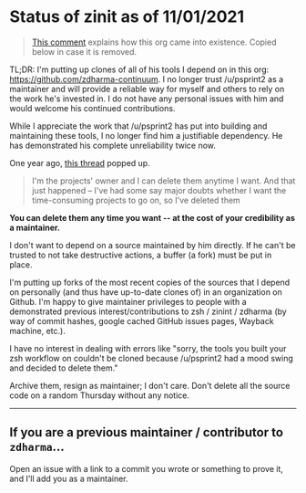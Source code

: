 # Status of zinit as of 11/01/2021

> [This comment](https://www.reddit.com/r/zsh/comments/qinb6j/httpsgithubcomzdharma_has_suddenly_disappeared_i/hil4oww/)
> explains how this org came into existence. Copied below in case it is
> removed.

TL;DR: I'm putting up clones of all of his tools I depend on in this org:
https://github.com/zdharma-continuum. I no longer trust /u/psprint2 as a
maintainer and will provide a reliable way for myself and others to rely on
the work he's invested in. I do not have any personal issues with him and would
welcome his continued contributions.

While I appreciate the work that /u/psprint2 has put into building and
maintaining these tools, I no longer find him a justifiable dependency.
He has demonstrated his complete unreliability twice now.

One year ago,
[this thread](https://www.reddit.com/r/zsh/comments/fhc6kg/the_proof_that_theres_nothing_going_on_with_zinit/)
popped up.

> I'm the projects' owner and I can delete them anytime I want. And that just
> happened – I've had some say major doubts whether I want the time-consuming
> projects to go on, so I've deleted them

**You can delete them any time you want -- at the cost of your credibility as a
maintainer.**

I don't want to depend on a source maintained by him directly. If he can't be
trusted to not take destructive actions, a buffer (a fork) must be put in place.

I'm putting up forks of the most recent copies of the sources that I depend on
personally (and thus have up-to-date clones of) in an organization on Github.
I'm happy to give maintainer privileges to people with a demonstrated previous
interest/contributions to zsh / zinint / zdharma (by way of commit hashes,
google cached GitHub issues pages, Wayback machine, etc.).

I have no interest in dealing with errors like "sorry, the tools you built your
zsh workflow on couldn't be cloned because /u/psprint2 had a mood swing and
decided to delete them."

Archive them, resign as maintainer; I don't care. Don't delete all the source
code on a random Thursday without any notice.

______________________________________________________________________

## If you are a previous maintainer / contributor to `zdharma`...

Open an issue with a link to a commit you wrote or something to prove
it, and I'll add you as a maintainer.
